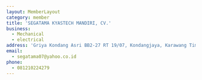 ```yaml
---
layout: MemberLayout
category: member
title: 'SEGATAMA KYASTECH MANDIRI, CV.'
business:
  - Mechanical
  - electrical
address: 'Griya Kondang Asri BB2-27 RT 19/07, Kondangjaya, Karawang Timur, Karawang'
email:
  - segatama07@yahoo.co.id
phone:
  - 081210224279
---
```

